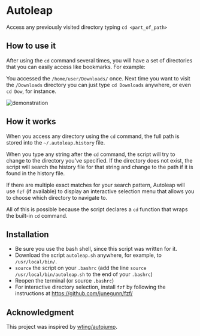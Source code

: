 # Autoleap

Access any previously visited directory typing `cd <part_of_path>`


## How to use it

After using the `cd` command several times, you will have a set of directories that you can easily access like bookmarks. For example:

You accessed the `/home/user/Downloads/` once. Next time you want to visit the `/Downloads` directory you can just type `cd Downloads` anywhere, or even `cd Dow`, for instance.

![demonstration](https://user-images.githubusercontent.com/193798/213001660-0eea41ef-a0be-46eb-98b6-6740b3957c02.png)


## How it works

When you access any directory using the `cd` command, the full path is stored into the `~/.autoleap.history` file.

When you type any string after the `cd` command, the script will try to change to the directory you've specified. If the directory does not exist, the script will search the history file for that string and change to the path if it is found in the history file.

If there are multiple exact matches for your search pattern, Autoleap will use `fzf` (if available) to display an interactive selection menu that allows you to choose which directory to navigate to.

All of this is possible because the script declares a `cd` function that wraps the built-in `cd` command.


## Installation

- Be sure you use the bash shell, since this script was written for it.
- Download the script `autoleap.sh` anywhere, for example, to `/usr/local/bin/`.
- `source` the script on your `.bashrc` (add the line `source /usr/local/bin/autoleap.sh` to the end of your `.bashrc`)
- Reopen the terminal (or source `.bashrc`)
- For interactive directory selection, install `fzf` by following the instructions at https://github.com/junegunn/fzf/


## Acknowledgment

This project was inspired by [wting/autojump](https://github.com/wting/autojump).
